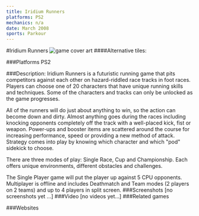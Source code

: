 ```yaml
---
title: Iridium Runners
platforms: PS2
mechanics: n/a
date: March 2008
sports: Parkour
---
```

#Iridium Runners
![game cover art](//images.igdb.com/igdb/image/upload/t_cover_big/smtcl9xi4zfjcgi0yzar.jpg "Logo Title Text 1")
####Alternative tiles:

###Platforms
PS2

###Description:
Iridium Runners is a futuristic running game that pits competitors against each other on hazard-riddled race tracks in foot races. Players can choose one of 20 characters that have unique running skills and techniques. Some of the characters and tracks can only be unlocked as the game progresses. 
 
All of the runners will do just about anything to win, so the action can become down and dirty. Almost anything goes during the races including knocking opponents completely off the track with a well-placed kick, fist or weapon. Power-ups and booster items are scattered around the course for increasing performance, speed or providing a new method of attack. Strategy comes into play by knowing which character and which "pod" sidekick to choose. 
 
There are three modes of play: Single Race, Cup and Championship. Each offers unique environments, different obstacles and challenges. 
 
The Single Player game will put the player up against 5 CPU opponents. Multiplayer is offline and includes Deathmatch and Team modes (2 players on 2 teams) and up to 4 players in split screen.
###Screenshots
[no screenshots yet ...]
###Video
[no videos yet...]
###Related games

###Websites

